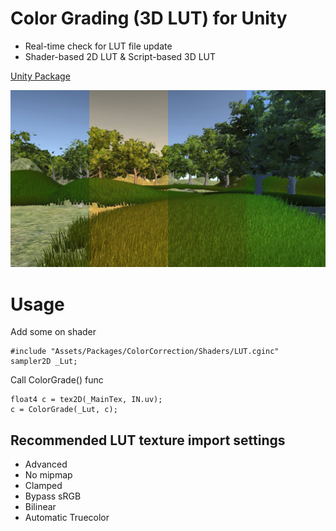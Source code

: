 # Color Grading (3D LUT) for Unity
 - Real-time check for LUT file update
 - Shader-based 2D LUT & Script-based 3D LUT

[Unity Package](ColorCorrection.unitypackage)

[![Thumbnail](Thumbnail.jpg)](https://vimeo.com/158728537)

# Usage
Add some on shader

```
#include "Assets/Packages/ColorCorrection/Shaders/LUT.cginc"
sampler2D _Lut;
```

Call ColorGrade() func

```
float4 c = tex2D(_MainTex, IN.uv);
c = ColorGrade(_Lut, c);
```

## Recommended LUT texture import settings
 - Advanced
 - No mipmap
 - Clamped
 - Bypass sRGB
 - Bilinear
 - Automatic Truecolor
